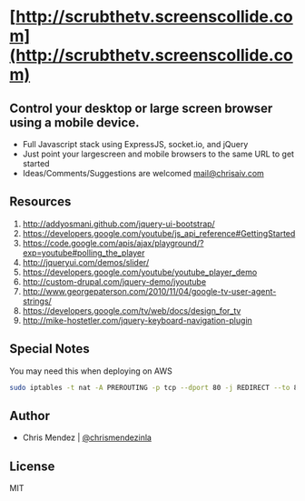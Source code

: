 [http://scrubthetv.screenscollide.com](http://scrubthetv.screenscollide.com)
=

Control your desktop or large screen browser using a mobile device.
- 
- Full Javascript stack using ExpressJS, socket.io, and jQuery
- Just point your largescreen and mobile browsers to the same URL to get started
- Ideas/Comments/Suggestions are welcomed [mail@chrisaiv.com](mail@chrisaiv.com)

Resources
-
1. http://addyosmani.github.com/jquery-ui-bootstrap/
2. https://developers.google.com/youtube/js_api_reference#GettingStarted
3. https://code.google.com/apis/ajax/playground/?exp=youtube#polling_the_player
4. http://jqueryui.com/demos/slider/
5. https://developers.google.com/youtube/youtube_player_demo
6. http://custom-drupal.com/jquery-demo/jyoutube
7. http://www.georgepaterson.com/2010/11/04/google-tv-user-agent-strings/
8. https://developers.google.com/tv/web/docs/design_for_tv
9. http://mike-hostetler.com/jquery-keyboard-navigation-plugin

Special Notes
-
You may need this when deploying on AWS
```sh
sudo iptables -t nat -A PREROUTING -p tcp --dport 80 -j REDIRECT --to 8080
```
Author
-
- Chris Mendez | [@chrismendezinla](http://twitter.com/chrismendezinla)


License
-
MIT
